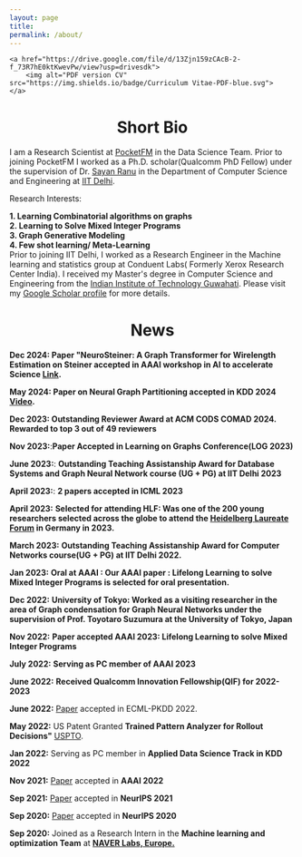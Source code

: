 ```yaml
---
layout: page
title: 
permalink: /about/
---
```


<p align="center">
    
    <a href="https://drive.google.com/file/d/13Zjn159zCAcB-2-f_73R7hE0ktKwevPw/view?usp=drivesdk">
        <img alt="PDF version CV" src="https://img.shields.io/badge/Curriculum Vitae-PDF-blue.svg">
    </a>
</p>


# <center>Short Bio</center>

I am a Research Scientist at [PocketFM](https://pocketfm.com/) in the Data Science Team. Prior to joining PocketFM I worked as a Ph.D. scholar(Qualcomm PhD Fellow) under the supervision of Dr. [Sayan Ranu](http://www.cse.iitd.ac.in/~sayan/) in the Department of Computer Science and Engineering at [IIT Delhi](https://cse.iitd.ac.in).


Research Interests:

   **1. Learning Combinatorial algorithms on graphs**   
   **2. Learning to Solve Mixed Integer Programs**   
   **3. Graph Generative Modeling**   
   **4. Few shot learning/ Meta-Learning**
 <br>
Prior to joining IIT Delhi, I worked as a Research Engineer in the Machine learning and statistics group at Conduent Labs( Formerly Xerox Research Center India). I received my Master's degree in Computer Science and Engineering from the [Indian Institute of Technology Guwahati](http://iitg.ernet.in/cse). Please visit my [Google Scholar profile](https://scholar.google.com/citations?user=OPyjQHwAAAAJ&hl=en) for more details. 

# <center>News</center>

**Dec 2024: Paper  "NeuroSteiner: A Graph Transformer for Wirelength Estimation on Steiner  accepted in AAAI workshop in AI to accelerate Science [Link](https://arxiv.org/abs/2407.03792).**

**May 2024: Paper on Neural Graph Partitioning accepted in KDD 2024 [Video](https://youtu.be/7P3kUGHoX7M?si=2Dat9H4kaZyqwGiz).** 

**Dec 2023: Outstanding Reviewer Award at ACM CODS COMAD 2024. Rewarded to top 3 out of 49 reviewers**

**Nov 2023:**:**Paper Accepted in Learning on Graphs Conference(LOG 2023)**

**June 2023:**: **Outstanding Teaching Assistanship Award for Database Systems and Graph Neural Network course (UG + PG) at IIT Delhi 2023**
 

**April 2023:**: **2 papers accepted in ICML 2023**

**April 2023:** **Selected for attending HLF: Was one of the 200 young researchers selected across the globe to attend the [Heidelberg Laureate Forum](heidelberg-laureate-forum.org/) in Germany in 2023.** 

**March 2023:** **Outstanding Teaching Assistanship Award for Computer Networks course(UG + PG) at IIT Delhi 2022.** 

**Jan 2023:** **Oral at AAAI : Our AAAI paper : Lifelong Learning to solve Mixed Integer Programs is selected for oral presentation.**

**Dec 2022:** **University of Tokyo: Worked as a visiting researcher in the area of Graph condensation for Graph Neural Networks under the supervision of Prof. Toyotaro Suzumura at the University of Tokyo, Japan**


**Nov 2022:** **Paper accepted AAAI 2023: Lifelong Learning to solve Mixed Integer Programs**


**July 2022:** **Serving as PC member of AAAI 2023**

**June 2022:** **Received Qualcomm Innovation Fellowship(QIF) for 2022-2023**


**June 2022:** [Paper](https://arxiv.org/abs/2206.00787) accepted in ECML-PKDD 2022. 


**May 2022:**  US Patent Granted  **Trained Pattern Analyzer for Rollout Decisions"** [USPTO](https://patents.google.com/patent/US20200320806A1/).
 
**Jan 2022:**  Serving as PC member in **Applied Data Science Track in KDD 2022** 


**Nov 2021:**  [Paper](https://onedrive.live.com/?cid=ef92560ae8680184&id=EF92560AE8680184!155127&authkey=!AE9r-D0bAPQg4q4) accepted in **AAAI 2022**


**Sep 2021:**  [Paper](https://proceedings.neurips.cc/paper/2021/file/b922ede9c9eb9eabec1c1fecbdecb45d-Paper.pdf) accepted in **NeurIPS 2021**


**Sep 2020:**  [Paper](https://arxiv.org/abs/1903.03332) accepted in **NeurIPS 2020**


**Sep 2020:** Joined as a Research Intern in the **Machine learning and optimization Team** at **[NAVER Labs, Europe.](https://europe.naverlabs.com/research/machine-learning-and-optimization/)** 

